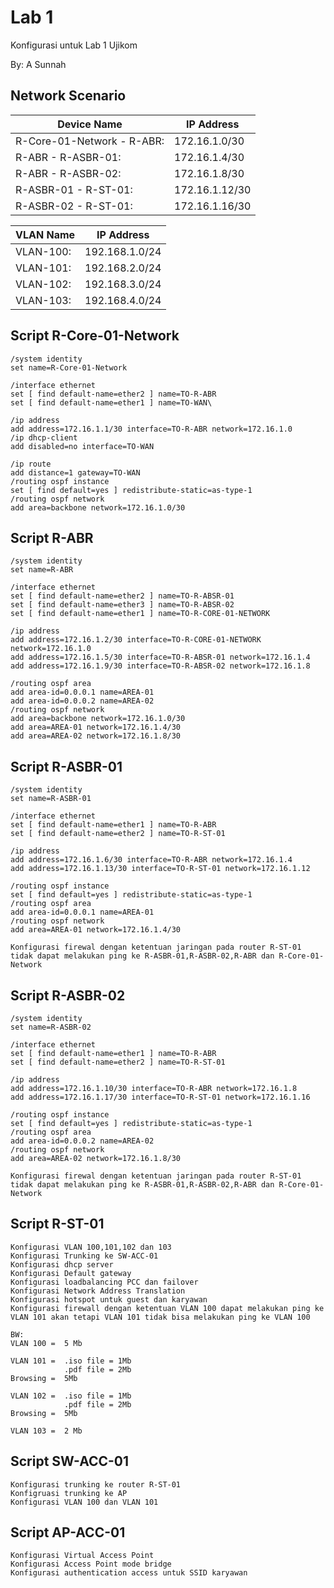 # Lab 1

Konfigurasi untuk Lab 1 Ujikom 

By: A Sunnah

## Network Scenario

| Device Name               | IP Address |
| ------------------------- | ---------- |
| R-Core-01-Network - R-ABR:| 172.16.1.0/30 |
| R-ABR - R-ASBR-01:        | 172.16.1.4/30 |
| R-ABR - R-ASBR-02:        | 172.16.1.8/30 |
| R-ASBR-01 - R-ST-01:      | 172.16.1.12/30 |
| R-ASBR-02 - R-ST-01:      | 172.16.1.16/30 |

| VLAN Name | IP Address |
| --------- | ---------- |
| VLAN-100: | 192.168.1.0/24 |
| VLAN-101: | 192.168.2.0/24 |
| VLAN-102: | 192.168.3.0/24 |
| VLAN-103: | 192.168.4.0/24 |

## Script R-Core-01-Network
```
/system identity
set name=R-Core-01-Network

/interface ethernet
set [ find default-name=ether2 ] name=TO-R-ABR
set [ find default-name=ether1 ] name=TO-WAN\

/ip address
add address=172.16.1.1/30 interface=TO-R-ABR network=172.16.1.0
/ip dhcp-client
add disabled=no interface=TO-WAN

/ip route
add distance=1 gateway=TO-WAN
/routing ospf instance
set [ find default=yes ] redistribute-static=as-type-1
/routing ospf network
add area=backbone network=172.16.1.0/30
```

## Script R-ABR
```
/system identity
set name=R-ABR

/interface ethernet
set [ find default-name=ether2 ] name=TO-R-ABSR-01
set [ find default-name=ether3 ] name=TO-R-ABSR-02
set [ find default-name=ether1 ] name=TO-R-CORE-01-NETWORK

/ip address
add address=172.16.1.2/30 interface=TO-R-CORE-01-NETWORK network=172.16.1.0
add address=172.16.1.5/30 interface=TO-R-ABSR-01 network=172.16.1.4
add address=172.16.1.9/30 interface=TO-R-ABSR-02 network=172.16.1.8

/routing ospf area
add area-id=0.0.0.1 name=AREA-01
add area-id=0.0.0.2 name=AREA-02
/routing ospf network
add area=backbone network=172.16.1.0/30
add area=AREA-01 network=172.16.1.4/30
add area=AREA-02 network=172.16.1.8/30
```

## Script R-ASBR-01
```
/system identity
set name=R-ASBR-01

/interface ethernet
set [ find default-name=ether1 ] name=TO-R-ABR
set [ find default-name=ether2 ] name=TO-R-ST-01

/ip address
add address=172.16.1.6/30 interface=TO-R-ABR network=172.16.1.4
add address=172.16.1.13/30 interface=TO-R-ST-01 network=172.16.1.12

/routing ospf instance
set [ find default=yes ] redistribute-static=as-type-1
/routing ospf area
add area-id=0.0.0.1 name=AREA-01
/routing ospf network
add area=AREA-01 network=172.16.1.4/30

Konfigurasi firewal dengan ketentuan jaringan pada router R-ST-01 tidak dapat melakukan ping ke R-ASBR-01,R-ASBR-02,R-ABR dan R-Core-01-Network
```

## Script R-ASBR-02
```
/system identity
set name=R-ASBR-02

/interface ethernet
set [ find default-name=ether1 ] name=TO-R-ABR
set [ find default-name=ether2 ] name=TO-R-ST-01

/ip address
add address=172.16.1.10/30 interface=TO-R-ABR network=172.16.1.8
add address=172.16.1.17/30 interface=TO-R-ST-01 network=172.16.1.16

/routing ospf instance
set [ find default=yes ] redistribute-static=as-type-1
/routing ospf area
add area-id=0.0.0.2 name=AREA-02
/routing ospf network
add area=AREA-02 network=172.16.1.8/30

Konfigurasi firewal dengan ketentuan jaringan pada router R-ST-01 tidak dapat melakukan ping ke R-ASBR-01,R-ASBR-02,R-ABR dan R-Core-01-Network
```

## Script R-ST-01
```
Konfigurasi VLAN 100,101,102 dan 103
Konfigurasi Trunking ke SW-ACC-01
Konfigurasi dhcp server
Konfigurasi Default gateway
Konfigurasi loadbalancing PCC dan failover
Konfigurasi Network Address Translation
Konfigurasi hotspot untuk guest dan karyawan
Konfigurasi firewall dengan ketentuan VLAN 100 dapat melakukan ping ke VLAN 101 akan tetapi VLAN 101 tidak bisa melakukan ping ke VLAN 100

BW:
VLAN 100 =  5 Mb

VLAN 101 =  .iso file = 1Mb
            .pdf file = 2Mb
Browsing =  5Mb

VLAN 102 =  .iso file = 1Mb
            .pdf file = 2Mb
Browsing =  5Mb

VLAN 103 =  2 Mb
```

## Script SW-ACC-01
```
Konfigurasi trunking ke router R-ST-01
Konfigruasi trunking ke AP
Konfigurasi VLAN 100 dan VLAN 101
```

## Script AP-ACC-01
```
Konfigurasi Virtual Access Point
Konfigurasi Access Point mode bridge
Konfigurasi authentication access untuk SSID karyawan
```
